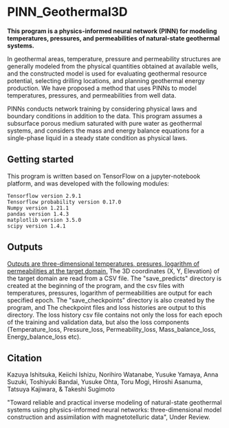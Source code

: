 # PINN_Geothermal3D
**This program is a physics-informed neural network (PINN) for modeling temperatures, pressures, and permeabilities of natural-state geothermal systems.**

In geothermal areas, temperature, pressure and permeability structures are generally modeled from the physical quantities obtained at available wells, and the constructed model is used for evaluating geothermal resource potential, selecting drilling locations, and planning geothermal energy production. We have proposed a method that uses PINNs to model temperatures, pressures, and permeabilities from well data.

PINNs conducts network training by considering physical laws and boundary conditions in addition to the data. This program assumes a subsurface porous medium saturated with pure water as geothermal systems, and considers the mass and energy balance equations for a single-phase liquid in a steady state condition as physical laws.
## Getting started
This program is written based on TensorFlow on a jupyter-notebook platform, and was developed with the following modules:
```
Tensorflow version 2.9.1
Tensorflow probability version 0.17.0
Numpy version 1.21.1
pandas version 1.4.3
matplotlib version 3.5.0
scipy version 1.4.1
```
## Outputs
<ins>Outputs are three-dimensional temperatures, presures, logarithm of permeabilities at the target domain.</ins>
The 3D coordinates (X, Y, Elevation) of the target domain are read from a CSV file.
The "save_predicts" directory is created at the beginning of the program, and the csv files with temperatures, pressures, logarithm of permeabilities are output for each specified epoch.
The "save_checkpoints" directory is also created by the program, and The checkpoint files and loss histories are output to this directory.
The loss history csv file contains not only the loss for each epoch of the training and validation data, but also the loss components (Temperature_loss, Pressure_loss, Permeability_loss, Mass_balance_loss, Energy_balance_loss etc).

## Citation
Kazuya Ishitsuka, Keiichi Ishizu, Norihiro Watanabe, Yusuke Yamaya, Anna Suzuki, Toshiyuki Bandai, Yusuke Ohta, Toru Mogi, Hiroshi Asanuma, Tatsuya Kajiwara, & Takeshi Sugimoto

"Toward reliable and practical inverse modeling of natural-state geothermal systems using physics-informed neural networks: three-dimensional model construction and assimilation with magnetotelluric data", Under Review.
